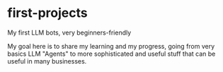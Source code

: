 # first-projects
My first LLM bots, very beginners-friendly

My goal here is to share my learning and my progress, going from very basics LLM "Agents" to more sophisticated and useful stuff that can be useful in many businesses.
